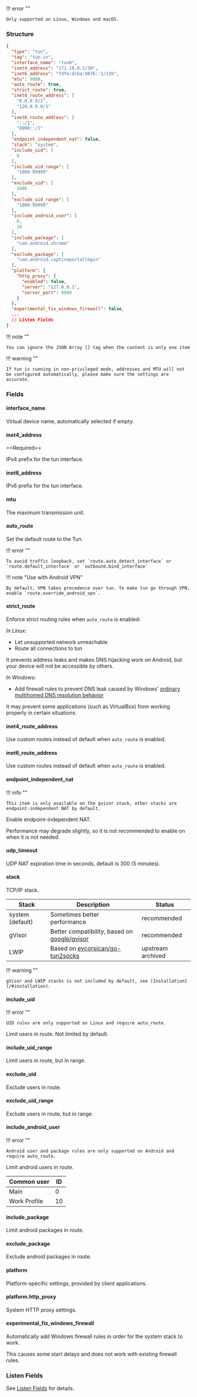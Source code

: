 !!! error ""

    Only supported on Linux, Windows and macOS.

### Structure

```json
{
  "type": "tun",
  "tag": "tun-in",
  "interface_name": "tun0",
  "inet4_address": "172.19.0.1/30",
  "inet6_address": "fdfe:dcba:9876::1/126",
  "mtu": 9000,
  "auto_route": true,
  "strict_route": true,
  "inet4_route_address": [
    "0.0.0.0/1",
    "128.0.0.0/1"
  ],
  "inet6_route_address": [
    "::/1",
    "8000::/1"
  ],
  "endpoint_independent_nat": false,
  "stack": "system",
  "include_uid": [
    0
  ],
  "include_uid_range": [
    "1000-99999"
  ],
  "exclude_uid": [
    1000
  ],
  "exclude_uid_range": [
    "1000-99999"
  ],
  "include_android_user": [
    0,
    10
  ],
  "include_package": [
    "com.android.chrome"
  ],
  "exclude_package": [
    "com.android.captiveportallogin"
  ],
  "platform": {
    "http_proxy": {
      "enabled": false,
      "server": "127.0.0.1",
      "server_port": 8080
    }
  },
  "experimental_fix_windows_firewall": false,
  ...
  // Listen Fields
}
```

!!! note ""

    You can ignore the JSON Array [] tag when the content is only one item

!!! warning ""

    If tun is running in non-privileged mode, addresses and MTU will not be configured automatically, please make sure the settings are accurate.

### Fields

#### interface_name

Virtual device name, automatically selected if empty.

#### inet4_address

==Required==

IPv4 prefix for the tun interface.

#### inet6_address

IPv6 prefix for the tun interface.

#### mtu

The maximum transmission unit.

#### auto_route

Set the default route to the Tun.

!!! error ""

    To avoid traffic loopback, set `route.auto_detect_interface` or `route.default_interface` or `outbound.bind_interface`

!!! note "Use with Android VPN"

    By default, VPN takes precedence over tun. To make tun go through VPN, enable `route.override_android_vpn`.

#### strict_route

Enforce strict routing rules when `auto_route` is enabled:

*In Linux*:

* Let unsupported network unreachable
* Route all connections to tun

It prevents address leaks and makes DNS hijacking work on Android, but your device will not be accessible by others.

*In Windows*:

* Add firewall rules to prevent DNS leak caused by
  Windows' [ordinary multihomed DNS resolution behavior](https://learn.microsoft.com/en-us/previous-versions/windows/it-pro/windows-server-2008-R2-and-2008/dd197552%28v%3Dws.10%29)

It may prevent some applications (such as VirtualBox) from working properly in certain situations.

#### inet4_route_address

Use custom routes instead of default when `auto_route` is enabled.

#### inet6_route_address

Use custom routes instead of default when `auto_route` is enabled.

#### endpoint_independent_nat

!!! info ""

    This item is only available on the gvisor stack, other stacks are endpoint-independent NAT by default.

Enable endpoint-independent NAT.

Performance may degrade slightly, so it is not recommended to enable on when it is not needed.

#### udp_timeout

UDP NAT expiration time in seconds, default is 300 (5 minutes).

#### stack

TCP/IP stack.

| Stack            | Description                                                                      | Status            |
|------------------|----------------------------------------------------------------------------------|-------------------|
| system (default) | Sometimes better performance                                                     | recommended       |
| gVisor           | Better compatibility, based on [google/gvisor](https://github.com/google/gvisor) | recommended       |
| LWIP             | Based on [eycorsican/go-tun2socks](https://github.com/eycorsican/go-tun2socks)   | upstream archived |

!!! warning ""

    gVisor and LWIP stacks is not included by default, see [Installation](/#installation).

#### include_uid

!!! error ""

    UID rules are only supported on Linux and require auto_route.

Limit users in route. Not limited by default.

#### include_uid_range

Limit users in route, but in range.

#### exclude_uid

Exclude users in route.

#### exclude_uid_range

Exclude users in route, but in range.

#### include_android_user

!!! error ""

    Android user and package rules are only supported on Android and require auto_route.

Limit android users in route.

| Common user  | ID |
|--------------|----|
| Main         | 0  |
| Work Profile | 10 |

#### include_package

Limit android packages in route.

#### exclude_package

Exclude android packages in route.

#### platform

Platform-specific settings, provided by client applications.

#### platform.http_proxy

System HTTP proxy settings.

#### experimental_fix_windows_firewall

Automatically add Windows firewall rules in order for the system stack to work.

This causes some start delays and does not work with existing firewall rules.

### Listen Fields

See [Listen Fields](/configuration/shared/listen) for details.
